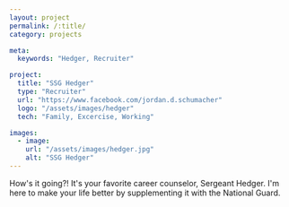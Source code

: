 ```yaml
---
layout: project
permalink: /:title/
category: projects

meta:
  keywords: "Hedger, Recruiter"

project:
  title: "SSG Hedger"
  type: "Recruiter"
  url: "https://www.facebook.com/jordan.d.schumacher"
  logo: "/assets/images/hedger"
  tech: "Family, Excercise, Working"

images:
  - image:
    url: "/assets/images/hedger.jpg"
    alt: "SSG Hedger"
---
```

<p>How's it going?! It's your favorite career counselor, Sergeant Hedger. I'm here to make your life better by supplementing it with the National Guard.</p>